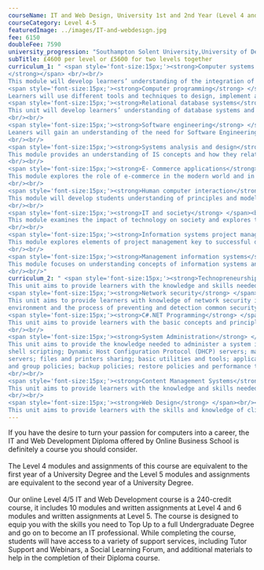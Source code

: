 ```yaml
---
courseName: IT and Web Design, University 1st and 2nd Year (Level 4 and 5)
courseCategory: Level 4-5
featuredImage: ../images/IT-and-webdesıgn.jpg
fee: 6150
doubleFee: 7590
university_progression: "Southampton Solent University,University of Derby,University of Lincoln,University of Central Lancashire (UCLan),Middlesex University"
subTitle: £4600 per level or £5600 for two levels together
curriculum_1: " <span style='font-size:15px;'><strong>Computer systems and software
</strong></span> <br/><br/>
This module will develop learners’ understanding of the integration of hardware and software components.<br/><br/>
<span style='font-size:15px;'><strong>Computer programming</strong> </span> <br/><br/>
Learners will use different tools and techniques to design, implement and test programs, following the system life cycle.<br/><br/>
<span style='font-size:15px;'><strong>Relational database systems</strong> </span><br/><br/>
This unit will develop learners’ understanding of database systems and data analysis and modelling.
<br/><br/>
<span style='font-size:15px;'><strong>Software engineering</strong> </span><br/><br/>
Leaners will gain an understanding of the need for Software Engineering and the different methods and techniques.
<br/><br/>
<span style='font-size:15px;'><strong>Systems analysis and design</strong> </span><br/><br/>
This module provides an understanding of IS concepts and how they relate to organisation needs in respect of business processes and transformation of information.
<br/><br/>
<span style='font-size:15px;'><strong>E- Commerce applications</strong> </span><br/><br/>
This module explores the role of e-commerce in the modern world and in particular the identification of aims and objectives within a business and the design issues arising from the definition of requirements.
<br/><br/>
<span style='font-size:15px;'><strong>Human computer interaction</strong> </span><br/><br/>
This module will develop students understanding of principles and models of human computer interaction and evaluate existing HCI design and principles and use this to help them plan their own prototype multimedia user interface.
<br/><br/>
<span style='font-size:15px;'><strong>IT and society</strong> </span><br/><br/>
This module examines the impact of technology on society and explores trends and changes created. It will examine management issues and potential conflicts in terms of security and data management.
<br/><br/>
<span style='font-size:15px;'><strong>Information systems project management</strong> </span><br/><br/>
This module explores elements of project management key to successful development and implementation of specific IT projects.
<br/><br/>
<span style='font-size:15px;'><strong>Management information systems</strong> </span><br/><br/>
This module focuses on understanding concepts of information systems and how they support business needs in terms of information processing and data processing.
<br/><br/>"
curriculum_2: " <span style='font-size:15px;'><strong>Technopreneurship</strong></span> <br/><br/>
This unit aims to provide learners with the knowledge and skills needed to establish a new techno business. It includes understanding the characteristics of entrepreneurs, planning, marketing and finance.<br/><br/>
<span style='font-size:15px;'><strong>Network security</strong> </span> <br/><br/>
This unit aims to provide learners with knowledge of network security issues in a networked
environment and the process of preventing and detection common security incidents.<br/><br/>
<span style='font-size:15px;'><strong>C#.NET Programming</strong> </span><br/><br/>
This unit aims to provide learners with the basic concepts and principles of ASP.NET programming using C#. This will enable learners to understand how to create dynamic web pages using server side programming techniques.
<br/><br/>
<span style='font-size:15px;'><strong>System Administration</strong> </span><br/><br/>
This unit aims to provide the knowledge needed to administer a system in Linux and Windows. Topics covered include user and group management; file system management; task automation;
shell scripting; Dynamic Host Configuration Protocol (DHCP) servers; mail servers; domain name
servers; files and printers sharing; basic utilities and tools; application management; registry; local
and group policies; backup policies; restore policies and performance tuning
<br/><br/>
<span style='font-size:15px;'><strong>Content Management Systems</strong> </span><br/><br/>
This unit aims to provide learners with the knowledge and skills needed to use content management systems (CMS) as a tool for the creation of digital content. Successful achievement of this unit will enable learners to understand CMS roles, content modelling, content aggregation, publication management and content migration.
<br/><br/>
<span style='font-size:15px;'><strong>Web Design</strong> </span><br/><br/>
This unit aims to provide learners with the skills and knowledge of client side programming and how to create a dynamic web pages using JavaScript (JS) programming language and Adobe Dreamweaver. The unit covers the creation of dynamic web pages that use form validation, validate user input, process user input at client side, dynamic navigation menu and a web client application."
---
```

If you have the desire to turn your passion for computers into a career, the IT and Web Development Diploma offered by Online Business School is definitely a course you should consider.
<br/><br/>
The Level 4 modules and assignments of this course are equivalent to the first year of a University Degree and the Level 5 modules and assignments are equivalent to the second year of a University Degree.
<br/><br/>
Our online Level 4/5 IT and Web Development course is a 240-credit course, it includes 10 modules and written assignments at Level 4 and 6 modules and written assignments at Level 5. The course is designed to equip you with the skills you need to Top Up to a full Undergraduate Degree and go on to become an IT professional. While completing the course, students will have access to a variety of support services, including Tutor Support and Webinars, a Social Learning Forum, and additional materials to help in the completion of their Diploma course.